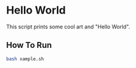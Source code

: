 # Hello World

This script prints some cool art and "Hello World".

## How To Run
```bash
bash xample.sh
```